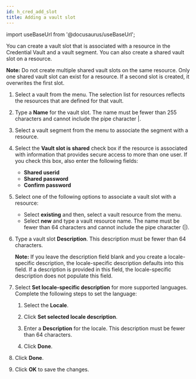 ```yaml
---
id: h_cred_add_slot
title: Adding a vault slot
---
```

import useBaseUrl from '@docusaurus/useBaseUrl';



You can create a vault slot that is associated with a resource in the Credential Vault and a vault segment. You can also create a shared vault slot on a resource.

**Note:** Do not create multiple shared vault slots on the same resource. Only one shared vault slot can exist for a resource. If a second slot is created, it overwrites the first slot.

1.  Select a vault from the menu. The selection list for resources reflects the resources that are defined for that vault.

2.  Type a **Name** for the vault slot. The name must be fewer than 255 characters and cannot include the pipe character \|.

3.  Select a vault segment from the menu to associate the segment with a resource.

4.  Select the **Vault slot is shared** check box if the resource is associated with information that provides secure access to more than one user. If you check this box, also enter the following fields:

    -   **Shared userid**
    -   **Shared password**
    -   **Confirm password**
5.  Select one of the following options to associate a vault slot with a resource:

    -   Select **existing** and then, select a vault resource from the menu.
    -   Select **new** and type a vault resource name. The name must be fewer than 64 characters and cannot include the pipe character \(\|\).
6.  Type a vault slot **Description**. This description must be fewer than 64 characters.

    **Note:** If you leave the description field blank and you create a locale-specific description, the locale-specific description defaults into this field. If a description is provided in this field, the locale-specific description does not populate this field.

7.  Select **Set locale-specific description** for more supported languages. Complete the following steps to set the language:

    1.  Select the **Locale**.

    2.  Click **Set selected locale description**.

    3.  Enter a **Description** for the locale. This description must be fewer than 64 characters.

    4.  Click **Done**.

8.  Click **Done**.

9.  Click **OK** to save the changes.


